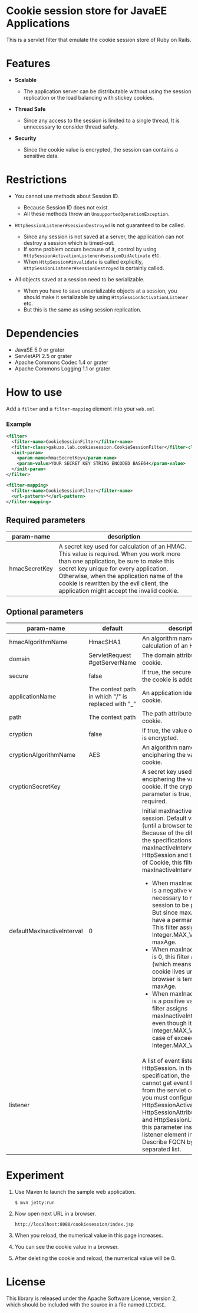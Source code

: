 # Cookie session store for JavaEE Applications

This is a servlet filter that emulate the cookie session store of Ruby on Rails.

# Features

- **Scalable**
    - The application server can be distributable without using the session replication or the load balancing with stickey cookies.

- **Thread Safe**
    - Since any access to the session is limited to a single thread, It is unnecessary to consider thread safety.

- **Security**
    - Since the cookie value is encrypted, the session can contains a sensitive data.

# Restrictions

- You cannot use methods about Session ID.
    - Because Session ID does not exist.
    - All these methods throw an `UnsupportedOperationException`.

- `HttpSessionListener#sessionDestroyed` is not guaranteed to be called.
    - Since any session is not saved at a server, the application can not destroy a session which is timed-out.
    - If some problem occurs because of it, control by using `HttpSessionActivationListener#sessionDidActivate` etc. 
    - When `HttpSession#invalidate` is called explicitly, `HttpSessionListener#sessionDestroyed` is certainly called. 

- All objects saved at a session need to be serializable.
    - When you have to save unserializable objects at a session, you should make it serializable by using `HttpSessionActivationListener` etc.
    - But this is the same as using session replication. 

# Dependencies

- JavaSE 5.0 or grater
- ServletAPI 2.5 or grater
- Apache Commons Codec 1.4 or grater
- Apache Commons Logging 1.1 or grater

# How to use

Add a `filter` and a `filter-mapping` element into your `web.xml`

### Example

```xml
<filter>
  <filter-name>CookieSessionFilter</filter-name>
  <filter-class>gakuzo.lab.cookiesession.CookieSessionFilter</filter-class>
  <init-param>
    <param-name>hmacSecretKey</param-name>
    <param-value>YOUR SECRET KEY STRING ENCODED BASE64</param-value>
  </init-param>
</filter>

<filter-mapping>
  <filter-name>CookieSessionFilter</filter-name>
  <url-pattern>*</url-pattern>
</filter-mapping>
```

## Required parameters

<table>
  <thead>
    <tr>
      <th>param-name</th><th>description</th>
    </tr>
  </thead>
  <tbody>
    <tr>
       <td>hmacSecretKey</td>
       <td>
         A secret key used for calculation of an HMAC. This value is required.
         When you work more than one application, be sure to make this secret key unique for every application.
         Otherwise, when the application name of the cookie is rewritten by the evil client, 
         the application might accept the invalid cookie.
       </td>
    </tr>
  </tbody>
</table>


## Optional parameters

<table>
  <thead>
    <tr>
      <th>param-name</th>
      <th>default</th>
      <th>description</th>
    </tr>
  </thead>
  <tbody>
    <tr>
       <td>hmacAlgorithmName</td>
       <td>HmacSHA1</td>
       <td>An algorithm name used for calculation of an HMAC.</td>
    </tr>
    <tr>
       <td>domain</td>
       <td>ServletRequest #getServerName</td>
       <td>The domain attribute of the cookie.</td>
    </tr>
    <tr>
       <td>secure</td>
       <td>false</td>
       <td>If true, the secure attribute of the cookie is added.</td>
    </tr>
    <tr>
       <td>applicationName</td>
       <td>The context path in which "/" is replaced with "_"</td>
       <td>An application identifier of the cookie.</td>
    </tr>
    <tr>
       <td>path</td>
       <td>The context path</td>
       <td>The path attribute of the cookie.</td>
    </tr>
    <tr>
       <td>cryption</td>
       <td>false</td>
       <td>If true, the value of the cookie is encrypted.</td>
    </tr>
    <tr>
       <td>cryptionAlgorithmName</td>
       <td>AES</td>
       <td>An algorithm name used when enciphering the value of the cookie.</td>
    </tr>
    <tr>
       <td>cryptionSecretKey</td>
       <td></td>
       <td>
          A secret key used when enciphering the value of the cookie.
          If the cryption parameter is true, this value is required.
       </td>
    </tr>
    <tr>
       <td>defaultMaxInactiveInterval</td>
       <td>0</td>
       <td>
          Initial maxInactiveInterval of a session. Default value is 0 (until a browser termination).
          Because of the difference of the specifications between the maxInactiveInterval of HttpSession and the maxAge of Cookie,
          this filter evaluate maxInactiveInterval as follows.
          <ul>
            <li>
            When maxInactiveInterval is a negative value, It is necessary to make the session to be permanent.
            But since maxAge cannot have a permanent value, This filter assigns Integer.MAX_VALUE to maxAge.
            </li><li>
            When maxInactiveInterval is 0, 
            this filter assignes -1 (which means that the cookie lives until the browser is terminated) to maxAge.
            </li><li>
            When maxInactiveInterval is a positive value, this filter assigns maxInactiveInterval * 60,
            even though it assigns Integer.MAX_VALUE in the case of exceeding Integer.MAX_VALUE.
            </li>
          </ul>
       </td>
    </tr>
    <tr>
       <td>listener</td>
       <td></td>
       <td>
          A list of event listeners about HttpSession.
          In the Servlet API specification, 
          the servlet filter cannot get event listeners from the servlet container.
          So you must configure 
            HttpSessionActivationListener, 
            HttpSessionAttributeListener
            and HttpSessionListener 
          at this parameter instead of the listener element in web.xml.
          Describe FQCN by a comma separated list.
       </td>
    </tr>
  </tbody>
</table>


# Experiment

1.  Use Maven to launch the sample web application.

    ```
    $ mvn jetty:run
    ```

1.  Now open next URL in a browser.

    ```
    http://localhost:8080/cookiesession/index.jsp
    ```

1.  When you reload, the numerical value in this page increases.
1.  You can see the cookie value in a browser.
1.  After deleting the cookie and reload, the numerical value will be 0.

# License

This library is released under the Apache Software License, version 2, which should be included with the source in a file named `LICENSE`.
